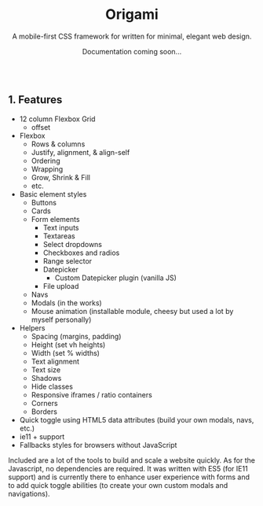 <p align="center">
    <h1 align="center">Origami</h1>
</p>
<p align="center">
    A mobile-first CSS framework for written for minimal, elegant web design.
</p>
<p align="center">
    Documentation coming soon...
</p>
<br/>
<br/>

## 1. Features

- 12 column Flexbox Grid
    -  offset
- Flexbox
    - Rows & columns
    - Justify, alignment, & align-self
    - Ordering
    - Wrapping
    - Grow, Shrink & Fill
    - etc.
- Basic element styles
    - Buttons
    - Cards
    - Form elements
        - Text inputs
        - Textareas
        - Select dropdowns
        - Checkboxes and radios
        - Range selector
        - Datepicker
            - Custom Datepicker plugin (vanilla JS)
        - File upload
    - Navs
    - Modals (in the works)
    - Mouse animation (installable module, cheesy but used a lot by myself personally)
- Helpers
    - Spacing (margins, padding)
    - Height (set vh heights)
    - Width (set % widths)
    - Text alignment
    - Text size
    - Shadows
    - Hide classes
    - Responsive iframes / ratio containers
    - Corners
    - Borders
- Quick toggle using HTML5 data attributes (build your own modals, navs, etc.)
- ie11 + support
- Fallbacks styles for browsers without JavaScript

Included are a lot of the tools to build and scale a website quickly. As for the Javascript, no dependencies are required. It was written with ES5 (for IE11 support) and is currently there to enhance user experience with forms and to add quick toggle abilities (to create your own custom modals and navigations).
